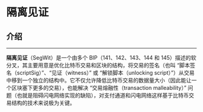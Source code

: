 # 隔离见证

## 介绍

***

**隔离见证**（SegWit）是一个由多个 BIP（141、142、143、144 和 145）描述的软分叉，其主要用意是优化比特币交易和区块的结构，将交易的签名（也叫 “脚本签名（scriptSig）”、“见证（witness）” 或 “解锁脚本（unlocking script）”）从交易中移到一个独立的结构中。它不仅允许降低比特币交易的数据量大小（因此能让一个区块塞下更多的交易），也能解决 “交易熔融性（transaction malleability）” 问题（也就是阻碍闪电网络实现的缺陷），对支付通道和闪电网络这样基于比特币交易结构的技术来说极为关键。
